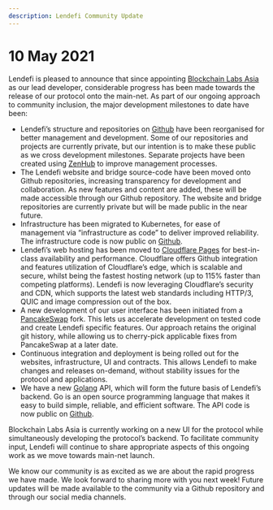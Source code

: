 ```yaml
---
description: Lendefi Community Update
---
```


# 10 May 2021

Lendefi is pleased to announce that since appointing [Blockchain Labs Asia](https://www.blabs.asia) as our lead developer, considerable progress has been made towards the release of our protocol onto the main-net. As part of our ongoing approach to community inclusion, the major development milestones to date have been:

* Lendefi’s structure and repositories on [Github](https://github.com/lendefi) have been reorganised for better management and development. Some of our repositories and projects are currently private, but our intention is to make these public as we cross development milestones. Separate projects have been created using [ZenHub](https://www.zenhub.com/) to improve management processes. 
* The Lendefi website and bridge source-code have been moved onto Github repositories, increasing transparency for development and collaboration. As new features and content are added, these will be made accessible through our Github repository. The website and bridge repositories are currently private but will be made public in the near future. 
* Infrastructure has been migrated to Kubernetes, for ease of management via “infrastructure as code” to deliver improved reliability. The infrastructure code is now public on [Github](https://github.com/lendefi/deployment). 
* Lendefi’s web hosting has been moved to [Cloudflare Pages](https://pages.cloudflare.com/) for best-in-class availability and performance. Cloudflare offers Github integration and features utilization of Cloudflare’s edge, which is scalable and secure, whilst being the fastest hosting network \(up to 115% faster than competing platforms\). Lendefi is now leveraging Cloudflare’s security and CDN, which supports the latest web standards including HTTP/3, QUIC and image compression out of the box. 
* A new development of our user interface has been initiated from a [PancakeSwap](https://pancakeswap.finance/) fork. This lets us accelerate development on tested code and create Lendefi specific features. Our approach retains the original git history, while allowing us to cherry-pick applicable fixes from PancakeSwap at a later date. 
* Continuous integration and deployment is being rolled out for the websites, infrastructure, UI and contracts. This allows Lendefi to make changes and releases on-demand, without stability issues for the protocol and applications. 
* We have a new [Golang](https://golang.org/) API, which will form the future basis of Lendefi’s backend. Go is an open source programming language that makes it easy to build simple, reliable, and efficient software. The API code is now public on [Github](https://github.com/lendefi/api).

Blockchain Labs Asia is currently working on a new UI for the protocol while simultaneously developing the protocol’s backend. To facilitate community input, Lendefi will continue to share appropriate aspects of this ongoing work as we move towards main-net launch.

We know our community is as excited as we are about the rapid progress we have made. We look forward to sharing more with you next week! Future updates will be made available to the community via a Github repository and through our social media channels.

